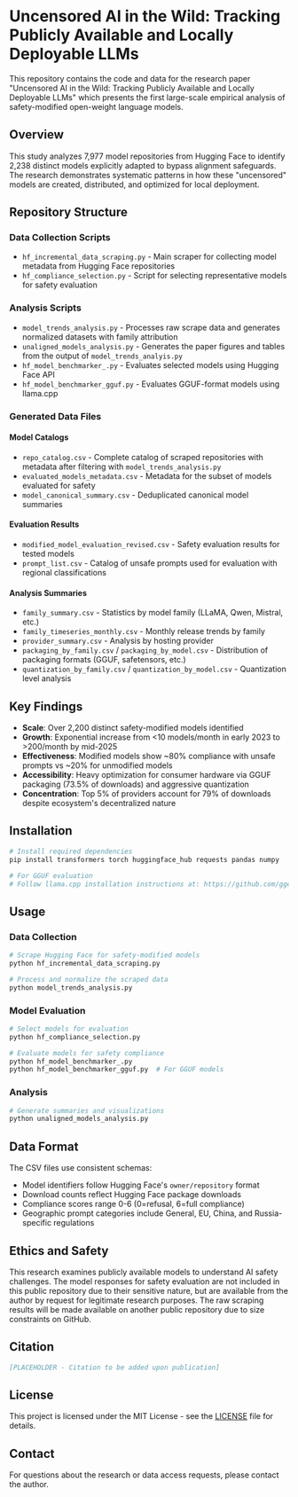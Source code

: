 # Uncensored AI in the Wild: Tracking Publicly Available and Locally Deployable LLMs

This repository contains the code and data for the research paper "Uncensored AI in the Wild: Tracking Publicly Available and Locally Deployable LLMs" which presents the first large-scale empirical analysis of safety-modified open-weight language models.

## Overview

This study analyzes 7,977 model repositories from Hugging Face to identify 2,238 distinct models explicitly adapted to bypass alignment safeguards. The research demonstrates systematic patterns in how these "uncensored" models are created, distributed, and optimized for local deployment.

## Repository Structure

### Data Collection Scripts
- `hf_incremental_data_scraping.py` - Main scraper for collecting model metadata from Hugging Face repositories
- `hf_compliance_selection.py` - Script for selecting representative models for safety evaluation

### Analysis Scripts  
- `model_trends_analysis.py` - Processes raw scrape data and generates normalized datasets with family attribution
- `unaligned_models_analysis.py` - Generates the paper figures and tables from the output of `model_trends_analyis.py`
- `hf_model_benchmarker_.py` - Evaluates selected models using Hugging Face API
- `hf_model_benchmarker_gguf.py` - Evaluates GGUF-format models using llama.cpp

### Generated Data Files

#### Model Catalogs
- `repo_catalog.csv` - Complete catalog of scraped repositories with metadata after filtering with `model_trends_analysis.py`
- `evaluated_models_metadata.csv` - Metadata for the subset of models evaluated for safety
- `model_canonical_summary.csv` - Deduplicated canonical model summaries

#### Evaluation Results
- `modified_model_evaluation_revised.csv` - Safety evaluation results for tested models
- `prompt_list.csv` - Catalog of unsafe prompts used for evaluation with regional classifications

#### Analysis Summaries
- `family_summary.csv` - Statistics by model family (LLaMA, Qwen, Mistral, etc.)
- `family_timeseries_monthly.csv` - Monthly release trends by family
- `provider_summary.csv` - Analysis by hosting provider
- `packaging_by_family.csv` / `packaging_by_model.csv` - Distribution of packaging formats (GGUF, safetensors, etc.)
- `quantization_by_family.csv` / `quantization_by_model.csv` - Quantization level analysis

## Key Findings

- **Scale**: Over 2,200 distinct safety-modified models identified
- **Growth**: Exponential increase from <10 models/month in early 2023 to >200/month by mid-2025
- **Effectiveness**: Modified models show ~80% compliance with unsafe prompts vs ~20% for unmodified models
- **Accessibility**: Heavy optimization for consumer hardware via GGUF packaging (73.5% of downloads) and aggressive quantization
- **Concentration**: Top 5% of providers account for 79% of downloads despite ecosystem's decentralized nature

## Installation

```bash
# Install required dependencies
pip install transformers torch huggingface_hub requests pandas numpy

# For GGUF evaluation
# Follow llama.cpp installation instructions at: https://github.com/ggerganov/llama.cpp
```

## Usage

### Data Collection
```bash
# Scrape Hugging Face for safety-modified models
python hf_incremental_data_scraping.py

# Process and normalize the scraped data
python model_trends_analysis.py
```

### Model Evaluation
```bash
# Select models for evaluation
python hf_compliance_selection.py

# Evaluate models for safety compliance
python hf_model_benchmarker_.py
python hf_model_benchmarker_gguf.py  # For GGUF models
```

### Analysis
```bash
# Generate summaries and visualizations
python unaligned_models_analysis.py
```

## Data Format

The CSV files use consistent schemas:
- Model identifiers follow Hugging Face's `owner/repository` format
- Download counts reflect Hugging Face package downloads
- Compliance scores range 0-6 (0=refusal, 6=full compliance)
- Geographic prompt categories include General, EU, China, and Russia-specific regulations

## Ethics and Safety

This research examines publicly available models to understand AI safety challenges. The model responses for safety evaluation are not included in this public repository due to their sensitive nature, but are available from the author by request for legitimate research purposes. The raw scraping results will be made available on another public repository due to size constraints on GitHub.

## Citation

```bibtex
[PLACEHOLDER - Citation to be added upon publication]
```

## License

This project is licensed under the MIT License - see the [LICENSE](LICENSE) file for details.

## Contact

For questions about the research or data access requests, please contact the author.
